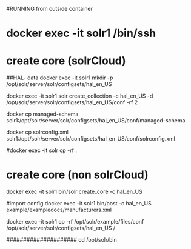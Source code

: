 
#RUNNING from outside container
# docker exec -it solr1 /bin/ssh

# create core (solrCloud)

##HAL- data
docker exec -it solr1 mkdir -p /opt/solr/server/solr/configsets/hal_en_US

docker exec -it solr1 solr create_collection -c hal_en_US -d /opt/solr/server/solr/configsets/hal_en_US/conf -rf 2

docker cp managed-schema solr1:/opt/solr/server/solr/configsets/hal_en_US/conf/managed-schema

docker cp solrconfig.xml solr1:/opt/solr/server/solr/configsets/hal_en_US/conf/solrconfig.xml

#docker exec -it solr cp -rf . 

# create core (non solrCloud)
docker exec -it solr1 bin/solr create_core -c hal_en_US




#import config
docker exec -it solr1 bin/post -c hal_en_US example/exampledocs/manufacturers.xml

docker exec -it solr1 cp -rf /opt/solr/example/files/conf /opt/solr/server/solr/configsets/hal_en_US /

#####################
cd /opt/solr/bin

